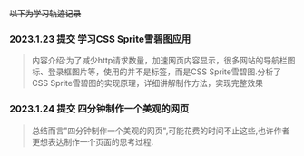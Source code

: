 ~~以下为学习轨迹记录~~
### 2023.1.23 提交 学习CSS Sprite雪碧图应用
> 内容介绍:为了减少http请求数量，加速网页内容显示，很多网站的导航栏图标、登录框图片等，使用的并不是<image>标签，而是CSS Sprite雪碧图.分析了CSS Sprite雪碧图的实现原理，详细讲解制作方法，实现完整效果

### 2023.1.24 提交 四分钟制作一个美观的网页
>总结而言"四分钟制作一个美观的网页",可能花费的时间不止这些,也许作者更想表达制作一个页面的思考过程.